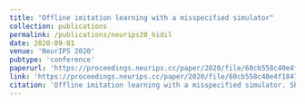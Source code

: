 ```yaml
---
title: "Offline imitation learning with a misspecified simulator"
collection: publications
permalink: /publications/neurips20_hidil
date: 2020-09-01
venue: 'NeurIPS 2020'
pubtype: 'conference'
paperurl: 'https://proceedings.neurips.cc/paper/2020/file/60cb558c40e4f18479664069d9642d5a-Paper.pdf'
link: 'https://proceedings.neurips.cc/paper/2020/file/60cb558c40e4f18479664069d9642d5a-Paper.pdf'
citation: 'Offline imitation learning with a misspecified simulator. Shengyi Jiang, Jing-Cheng Pang and Yang Yu, In: NeurIPS'20.'
---
```



